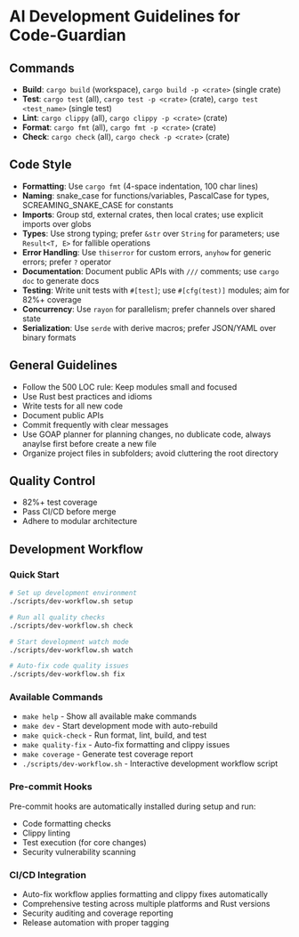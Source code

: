 # AI Development Guidelines for Code-Guardian

## Commands
- **Build**: `cargo build` (workspace), `cargo build -p <crate>` (single crate)
- **Test**: `cargo test` (all), `cargo test -p <crate>` (crate), `cargo test <test_name>` (single test)
- **Lint**: `cargo clippy` (all), `cargo clippy -p <crate>` (crate)
- **Format**: `cargo fmt` (all), `cargo fmt -p <crate>` (crate)
- **Check**: `cargo check` (all), `cargo check -p <crate>` (crate)

## Code Style
- **Formatting**: Use `cargo fmt` (4-space indentation, 100 char lines)
- **Naming**: snake_case for functions/variables, PascalCase for types, SCREAMING_SNAKE_CASE for constants
- **Imports**: Group std, external crates, then local crates; use explicit imports over globs
- **Types**: Use strong typing; prefer `&str` over `String` for parameters; use `Result<T, E>` for fallible operations
- **Error Handling**: Use `thiserror` for custom errors, `anyhow` for generic errors; prefer `?` operator
- **Documentation**: Document public APIs with `///` comments; use `cargo doc` to generate docs
- **Testing**: Write unit tests with `#[test]`; use `#[cfg(test)]` modules; aim for 82%+ coverage
- **Concurrency**: Use `rayon` for parallelism; prefer channels over shared state
- **Serialization**: Use `serde` with derive macros; prefer JSON/YAML over binary formats

## General Guidelines
- Follow the 500 LOC rule: Keep modules small and focused
- Use Rust best practices and idioms
- Write tests for all new code
- Document public APIs
- Commit frequently with clear messages
- Use GOAP planner for planning changes, no dublicate code, always anaylse first before create a new file
- Organize project files in subfolders; avoid cluttering the root directory

## Quality Control
- 82%+ test coverage
- Pass CI/CD before merge
- Adhere to modular architecture

## Development Workflow

### Quick Start
```bash
# Set up development environment
./scripts/dev-workflow.sh setup

# Run all quality checks
./scripts/dev-workflow.sh check

# Start development watch mode
./scripts/dev-workflow.sh watch

# Auto-fix code quality issues
./scripts/dev-workflow.sh fix
```

### Available Commands
- `make help` - Show all available make commands
- `make dev` - Start development mode with auto-rebuild
- `make quick-check` - Run format, lint, build, and test
- `make quality-fix` - Auto-fix formatting and clippy issues
- `make coverage` - Generate test coverage report
- `./scripts/dev-workflow.sh` - Interactive development workflow script

### Pre-commit Hooks
Pre-commit hooks are automatically installed during setup and run:
- Code formatting checks
- Clippy linting
- Test execution (for core changes)
- Security vulnerability scanning

### CI/CD Integration
- Auto-fix workflow applies formatting and clippy fixes automatically
- Comprehensive testing across multiple platforms and Rust versions
- Security auditing and coverage reporting
- Release automation with proper tagging
